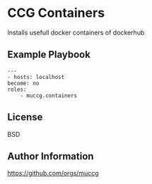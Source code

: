 CCG Containers
==============

Installs usefull docker containers of dockerhub


Example Playbook
----------------
    ---
    - hosts: localhost
    become: no
    roles:
        - muccg.containers


License
-------

BSD

Author Information
------------------
https://github.com/orgs/muccg
